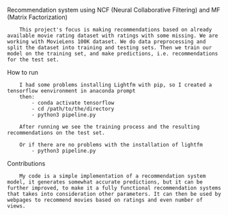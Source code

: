 Recommendation system using NCF (Neural Collaborative Filtering) and MF (Matrix Factorization)

        This project's focus is making recommendations based on already available movie rating dataset with ratings with some missing. We are working with MovieLens 100K dataset. We do data preprocessing and split the dataset into training and testing sets. Then we train our model on the training set, and make predictions, i.e. recommendations for the test set. 

How to run

        I had some problems installing Lightfm with pip, so I created a tensorflow eenvironment in anaconda prompt 
        then:
            - conda activate tensorflow
            - cd /path/to/the/directory
            - python3 pipeline.py

        After running we see the training process and the resulting recommendations on the test set.

        Or if there are no problems with the installation of lightfm
            - python3 pipeline.py

Contributions

        My code is a simple implementation of a recommendation system model, it generates somewhat accurate predictions, but it can be further improved, to make it a fully functional recommendation systems that takes into consideration other parameters. It can then be used by webpages to recommend movies based on ratings and even number of views.

    